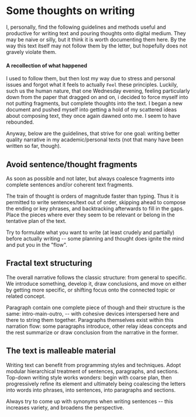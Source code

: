 # Some thoughts on writing

I, personally, find the following guidelines and methods useful and productive for
writing text and pouring thoughts onto digital medium. They may be naive or silly,
but it think it is worth documenting them here. By the way this text itself may not
follow them by the letter, but hopefully does not gravely violate them.


#### A recollection of what happened

I used to follow them, but then lost my way due to stress and personal issues and
forgot what it feels to actually `Feel` these principles. Luckily, such us the human
nature, that one Wednesday evening, feeling particularly down from the paper that
dragged on and on, i decided to force myself into not putting fragments, but complete
thoughts into the text. I began a new document and pushed myself into getting a hold
of my scattered ideas about composing text, they once again dawned onto me. I seem to
have rebounded.

Anyway, below are the guidelines, that strive for one goal: writing better quality
narrative in my academic/personal texts (not that many have been written so far, though).


## Avoid sentence/thought fragments

As soon as possible and not later, but always coalesce fragments into complete sentences
and/or coherent text fragments.

The train of thought is orders of magnitude faster than typing. Thus it is permitted
to write sentences/text out of order, skipping ahead to compose the ending or key phrases,
and backtracking afterwards to fill in the gaps. Place the pieces where ever they seem
to be relevant or belong in the tentative plan of the text.

Try to formulate what you want to write (at least crudely and partially) before actually
writing -- some planning and thought does ignite the mind and put you in the "flow".


## Fractal text structuring

The overall narrative follows the classic structure: from general to specific. We introduce
something, develop it, draw conclusions, and move on either by getting more specific, or
shifting focus onto the connected topic or related concept.

Paragraph contain one complete piece of though and their structure is the same: intro-main-outro,
-- with cohesive devices interspersed here and there to string them together. Paragraphs
themselves exist within this narration flow: some paragraphs introduce, other relay ideas
concepts and the rest summarize or draw conclusion from the narrative in the former.


## The text is malleable material

Writing text can benefit from programming styles and techniques. Adopt modular hierarchical
treatment of sentences, paragraphs, and sections. Top-down writing style works wonders: begin
with coarse plan, then progressively refine its element and ultimately being coalescing the
letters into words into phrases, into sentences, into paragraphs and sections.

Always try to come up with synonyms when writing sentences -- this increases variety,
and broadens the perspective.


